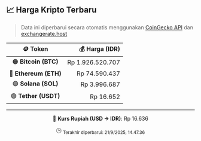 

<!-- HARGA_KRIPTO -->
## 📈 Harga Kripto Terbaru

> Data ini diperbarui secara otomatis menggunakan [CoinGecko API](https://www.coingecko.com/) dan [exchangerate.host](https://exchangerate.host/)

<div align="center">

| 🪙 Token | 💰 Harga (IDR) |
|:------:|---------------:|
| 🟠 **Bitcoin (BTC)**   | Rp 1.926.520.707 |
| 🔵 **Ethereum (ETH)**  | Rp 74.590.437 |
| 🟣 **Solana (SOL)**    | Rp 3.996.687 |
| 🟢 **Tether (USDT)**   | Rp 16.652 |

---

💱 **Kurs Rupiah (USD → IDR)**: Rp 16.636

🕒 <sub>Terakhir diperbarui: 21/9/2025, 14.47.36</sub>

</div>
<!-- /HARGA_KRIPTO -->